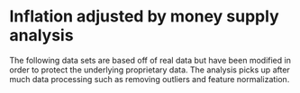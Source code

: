 # Inflation adjusted by money supply analysis
The following data sets are based off of real data but have been modified in order to protect the underlying proprietary data.
The analysis picks up after much data processing such as removing outliers and feature normalization.
